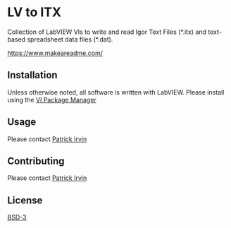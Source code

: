 # LV to ITX

Collection of LabVIEW VIs to write and read Igor Text Files (\*.itx) and text-based spreadsheet data files (\*.dat).

https://www.makeareadme.com/

## Installation

Unless otherwise noted, all software is written with LabVIEW. Please install using the [VI Package Manager](https://vipm.jki.net/)

## Usage

Please contact [Patrick Irvin](p.irvin@levylab.org)

## Contributing

Please contact [Patrick Irvin](p.irvin@levylab.org)

## License

[BSD-3](https://opensource.org/licenses/BSD-3-Clause)